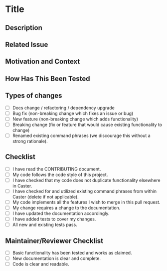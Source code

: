 # Title

<!-- Provide a title for this pull request above. Is this a trivial change fixing a typo or an obvious code error? If so, insert "Trivial change" as the title and delete the remainder of the template.-->

## Description

<!-- Describe your changes in detail -->

## Related Issue

<!-- Please reference any related issues here -->

## Motivation and Context

<!-- Why is this change required? What problem does it solve? -->

## How Has This Been Tested

<!-- Please describe in detail how you tested your changes. -->
<!-- Include details of your testing environment, and the tests you ran to -->
<!-- see how your change affects other areas of the code, etc. -->

## Types of changes

<!-- What types of changes does your code introduce Put an `x` in all the boxes that apply -->
<!-- and delete the options that do not apply. -->

- [ ] Docs change / refactoring / dependency upgrade
- [ ] Bug fix (non-breaking change which fixes an issue or bug)
- [ ] New feature (non-breaking change which adds functionality)
- [ ] Breaking change (fix or feature that would cause existing functionality to change)
- [ ] Renamed existing command phrases (we discourage this without a strong rationale).

## Checklist

<!-- Go over all the following points, and put an `x` in all the boxes that apply. -->
<!-- You DO NOT NEED TO FINISH all of these to submit a pull request to Caster. -->
<!-- You may submit a pull request at any stage of completion to get feedback. -->
<!-- Please add further items to this checklist as appropriate and delete any items -->
<!-- that do not apply. If you leave the "My code implements all the features -->
<!-- I wish to merge in this pull request." box unchecked we will not review the code -->
<!-- unless requested. -->

- [ ] I have read the CONTRIBUTING document.
- [ ] My code follows the code style of this project.
- [ ] I have checked that my code does not duplicate functionality elsewhere in Caster.
- [ ] I have checked for and utilized existing command phrases from within Caster (delete if not applicable). 
- [ ] My code implements all the features I wish to merge in this pull request.
- [ ] My change requires a change to the documentation.
- [ ] I have updated the documentation accordingly.
- [ ] I have added tests to cover my changes.
- [ ] All new and existing tests pass.

## Maintainer/Reviewer Checklist

<!-- Please leave these unchecked and add any other specific tasks you would like a -->
<!-- reviewer or maintainer to complete. -->

- [ ] Basic functionality has been tested and works as claimed.
- [ ] New documentation is clear and complete.
- [ ] Code is clear and readable.
